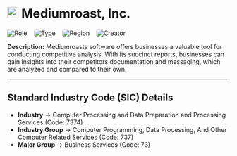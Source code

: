 
# <img src="https://www.mediumroast.io/favicon.png" alt="Mediumroast, Inc. Logo" height="25px" title="Mediumroast, Inc." /> Mediumroast, Inc.


![Role](https://img.shields.io/badge/Role-Owner-blue?style=for-the-badge)&nbsp;&nbsp;&nbsp;&nbsp;![Type](https://img.shields.io/badge/Type-Private-blue?style=for-the-badge)&nbsp;&nbsp;&nbsp;&nbsp;![Region](https://img.shields.io/badge/Region-AMER-blue?style=for-the-badge)&nbsp;&nbsp;&nbsp;&nbsp;![Creator](https://img.shields.io/badge/Creator-Michael%20Hay-blue?style=for-the-badge)

**Description:** Mediumroasts software offers businesses a valuable tool for conducting competitive analysis. With its succinct reports, businesses can gain insights into their competitors documentation and messaging, which are analyzed and compared to their own.

---


## Standard Industry Code (SIC) Details

* **Industry** &#8594; Computer Processing and Data Preparation and Processing Services (Code: 7374)
* **Industry Group** &#8594; Computer Programming, Data Processing, And Other Computer Related Services (Code: 737)
* **Major Group** &#8594; Business Services (Code: 73)
